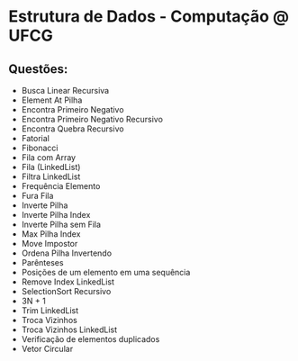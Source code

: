 # Estrutura de Dados - Computação @ UFCG

## Questões:
* Busca Linear Recursiva
* Element At Pilha
* Encontra Primeiro Negativo
* Encontra Primeiro Negativo Recursivo
* Encontra Quebra Recursivo
* Fatorial
* Fibonacci
* Fila com Array
* Fila (LinkedList)
* Filtra LinkedList
* Frequência Elemento
* Fura Fila
* Inverte Pilha
* Inverte Pilha Index
* Inverte Pilha sem Fila
* Max Pilha Index
* Move Impostor
* Ordena Pilha Invertendo
* Parênteses
* Posições de um elemento em uma sequência
* Remove Index LinkedList
* SelectionSort Recursivo
* 3N + 1
* Trim LinkedList
* Troca Vizinhos
* Troca Vizinhos LinkedList
* Verificação de elementos duplicados
* Vetor Circular
